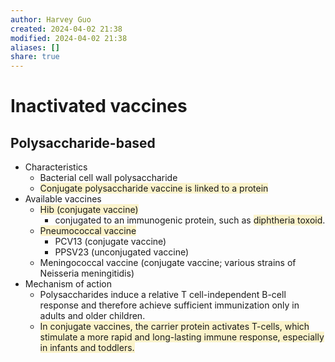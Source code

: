 ```yaml
---
author: Harvey Guo
created: 2024-04-02 21:38
modified: 2024-04-02 21:38
aliases: []
share: true
---
```

# Inactivated vaccines
## Polysaccharide-based
- Characteristics
	- Bacterial cell wall polysaccharide
	- <span style="background:rgba(240, 200, 0, 0.2)">Conjugate polysaccharide vaccine is linked to a protein </span>
- Available vaccines
	- <span style="background:rgba(240, 200, 0, 0.2)">Hib (conjugate vaccine) </span>
		- conjugated to an immunogenic protein, such as <span style="background:rgba(240, 200, 0, 0.2)">diphtheria toxoid</span>.
	- <span style="background:rgba(240, 200, 0, 0.2)">Pneumococcal vaccine</span>
		- PCV13 (conjugate vaccine)
		- PPSV23 (unconjugated vaccine)
	- Meningococcal vaccine (conjugate vaccine; various strains of Neisseria meningitidis)
- Mechanism of action
	- Polysaccharides induce a relative T cell-independent B-cell response and therefore achieve sufficient immunization only in adults and older children. 
	- <span style="background:rgba(240, 200, 0, 0.2)">In conjugate vaccines, the carrier protein activates T-cells, which stimulate a more rapid and long-lasting immune response, especially in infants and toddlers.</span>